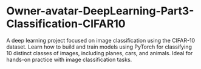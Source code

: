 # Owner-avatar-DeepLearning-Part3-Classification-CIFAR10
A deep learning project focused on image classification using the CIFAR-10 dataset. Learn how to build and train models using PyTorch for classifying 10 distinct classes of images, including planes, cars, and animals. Ideal for hands-on practice with image classification tasks.
